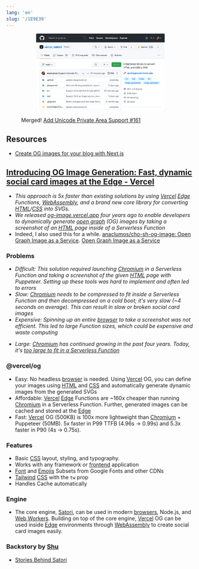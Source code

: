 ```yaml
---
lang: 'en'
slug: '/1E9E39'
---
```


<figure>


<figure>

![Add Unicode Private Area Support #161 Merged](../assets/CD80BA.png)


</figure>

<figcaption>

Merged! [Add Unicode Private Area Support #161](https://github.com/vercel/satori/pull/161)

</figcaption>
</figure>

## Resources

- [Create OG images for your blog with Next.js](https://scastiel.dev/create-og-images-for-your-blog-with-nextjs)

## [Introducing OG Image Generation: Fast, dynamic social card images at the Edge - Vercel](https://vercel.com/blog/introducing-vercel-og-image-generation-fast-dynamic-social-card-images)

- _This approach is 5x faster than existing solutions by using [Vercel](./../.././docs/pages/Vercel.md) [Edge](./../.././docs/pages/Edge.md) Functions, [WebAssembly](./../.././docs/pages/WebAssembly.md), and a brand new core library for converting [HTML](./../.././docs/pages/HTML.md)/[CSS](./../.././docs/pages/CSS.md) into SVGs._
- _We released [og-image.vercel.app](https://og-image.vercel.app/) four years ago to enable developers to dynamically generate [open graph](https://ogp.me/) (OG) images by taking a screenshot of an [HTML](./../.././docs/pages/HTML.md) page inside of a Serverless Function_
- Indeed, I also used this for a while. [anaclumos/cho-sh-og-image: Open Graph Image as a Service](https://github.com/anaclumos/cho-sh-og-image). [Open Graph Image as a Service](./../.././docs/pages/Open%20Graph%20Image%20as%20a%20Service.md)

### Problems

- _Difficult: This solution required launching [Chromium](./../.././docs/pages/Chromium.md) in a Serverless Function and taking a screenshot of the given [HTML](./../.././docs/pages/HTML.md) page with Puppeteer. Setting up these tools was hard to implement and often led to errors_
- _Slow: [Chromium](./../.././docs/pages/Chromium.md) needs to be compressed to fit inside a Serverless Function and then decompressed on a cold boot; it's very slow (~4 seconds on average). This can result in slow or broken social card images_
- _Expensive: Spinning up an entire [browser](./../.././docs/pages/Web%20Browser.md) to take a screenshot was not efficient. This led to large Function sizes, which could be expensive and waste computing_

* _Large: [Chromium](./../.././docs/pages/Chromium.md) has continued growing in the past four years. Today, it's [too large to fit in a Serverless Function](https://github.com/vercel/og-image/issues/148)_

### @vercel/og

- Easy: No headless [browser](./../.././docs/pages/Web%20Browser.md) is needed. Using [Vercel](./../.././docs/pages/Vercel.md) OG, you can define your images using [HTML](./../.././docs/pages/HTML.md) and [CSS](./../.././docs/pages/CSS.md) and automatically generate dynamic images from the generated SVGs
- Affordable: [Vercel](./../.././docs/pages/Vercel.md) [Edge](./../.././docs/pages/Edge.md) Functions are ~160x cheaper than running [Chromium](./../.././docs/pages/Chromium.md) in a Serverless Function. Further, generated images can be cached and stored at the [Edge](./../.././docs/pages/Edge.md)
- Fast: [Vercel](./../.././docs/pages/Vercel.md) OG (500KB) is 100x more lightweight than [Chromium](./../.././docs/pages/Chromium.md) + Puppeteer (50MB). 5x faster in P99 TTFB (4.96s → 0.99s) and 5.3x faster in P90 (4s → 0.75s).

### Features

- Basic [CSS](./../.././docs/pages/CSS.md) layout, styling, and typography.
- Works with any framework or [frontend](./../.././docs/pages/Front-end.md) application
- [Font](./../.././docs/pages/Font.md) and [Emojis](./../.././docs/pages/Emojis.md) Subsets from Google Fonts and other CDNs
- [Tailwind](./../.././docs/pages/Tailwind.md) [CSS](./../.././docs/pages/CSS.md) with the `tw` prop
- Handles Cache automatically

### Engine

- The core engine, [Satori](https://github.com/vercel/satori), can be used in modern [browsers](./../.././docs/pages/Web%20Browser.md), Node.js, and [Web Workers](./../.././docs/pages/Web%20Worker.md). Building on top of the core engine, [Vercel](./../.././docs/pages/Vercel.md) OG can be used inside [Edge](./../.././docs/pages/Edge.md) environments through [WebAssembly](./../.././docs/pages/WebAssembly.md) to create social card images easily.

### Backstory by [Shu](https://twitter.com/shuding_/status/1579607964549513217)

- [Stories Behind Satori](./../.././docs/pages/Stories%20Behind%20Satori.md)

<head>
  <html lang="en-US"/>
</head>
